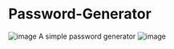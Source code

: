 # Password-Generator

![image](https://user-images.githubusercontent.com/69309461/182330863-bf64ddde-f8ff-4c6a-aad8-8e2a8ba5654e.png) A simple password generator
![image](https://user-images.githubusercontent.com/69309461/182330813-dc0530ba-52c0-4fa9-adfe-cf6508380fd5.png)
